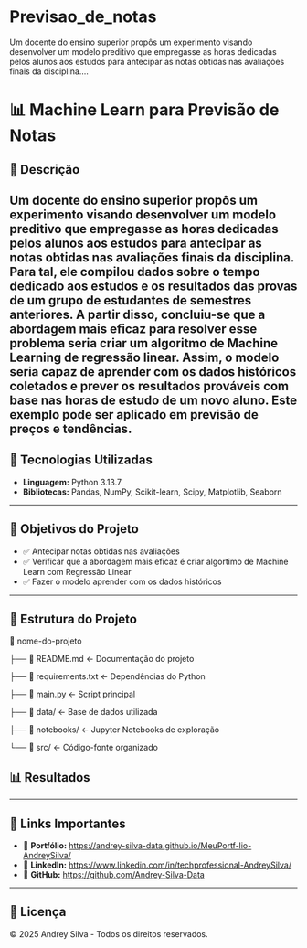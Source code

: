 # Previsao_de_notas
Um docente do ensino superior propôs um experimento visando desenvolver um modelo preditivo que empregasse as horas dedicadas pelos alunos aos estudos para antecipar as notas obtidas nas avaliações finais da disciplina....

# 📊 Machine Learn para Previsão de Notas

## 📌 Descrição

Um docente do ensino superior propôs um experimento visando desenvolver um modelo preditivo que empregasse as horas dedicadas pelos alunos aos estudos para antecipar as notas obtidas nas avaliações finais da disciplina. Para tal, ele compilou dados sobre o tempo dedicado aos estudos e os resultados das provas de um grupo de estudantes de semestres anteriores. A partir disso, concluiu-se que a abordagem mais eficaz para resolver esse problema seria criar um algoritmo de Machine Learning de regressão linear. Assim, o modelo seria capaz de aprender com os dados históricos coletados e prever os resultados prováveis com base nas horas de estudo de um novo aluno.
Este exemplo pode ser aplicado em previsão de preços e tendências.
---
## 🚀 Tecnologias Utilizadas
- **Linguagem:** Python 3.13.7  
- **Bibliotecas:** Pandas, NumPy, Scikit-learn, Scipy, Matplotlib, Seaborn  

---
## 🎯 Objetivos do Projeto
- ✅ Antecipar notas obtidas nas avaliações  
- ✅ Verificar que a abordagem mais eficaz é criar algortimo de Machine Learn com Regressão Linear
- ✅ Fazer o modelo aprender com os dados históricos 
---
## 📂 Estrutura do Projeto

📁 nome-do-projeto

├── 📄 README.md <- Documentação do projeto

├── 📄 requirements.txt <- Dependências do Python

├── 📄 main.py <- Script principal

├── 📁 data/ <- Base de dados utilizada

├── 📁 notebooks/ <- Jupyter Notebooks de exploração

└── 📁 src/ <- Código-fonte organizado

## 📊 Resultados




---
## 📎 Links Importantes
- 🔗 **Portfólio:** https://andrey-silva-data.github.io/MeuPortf-lio-AndreySilva/
- 🔗 **LinkedIn:** https://www.linkedin.com/in/techprofessional-AndreySilva/ 
- 🔗 **GitHub:** https://github.com/Andrey-Silva-Data
---

## 📜 Licença
© 2025 Andrey Silva - Todos os direitos reservados.
